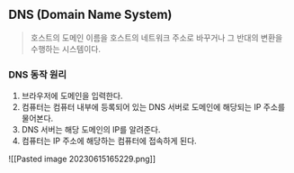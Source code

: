 ## DNS (Domain Name System)

> 호스트의 도메인 이름을 호스트의 네트워크 주소로 바꾸거나 그 반대의 변환을 수행하는 시스템이다.

### DNS 동작 원리

1. 브라우저에 도메인을 입력한다.
2. 컴퓨터는 컴퓨터 내부에 등록되어 있는 DNS 서버로 도메인에 해당되는 IP 주소를 물어본다.
3. DNS 서버는 해당 도메인의 IP를 알려준다.
4. 컴퓨터는 IP 주소에 해당하는 컴퓨터에 접속하게 된다.

![[Pasted image 20230615165229.png]]